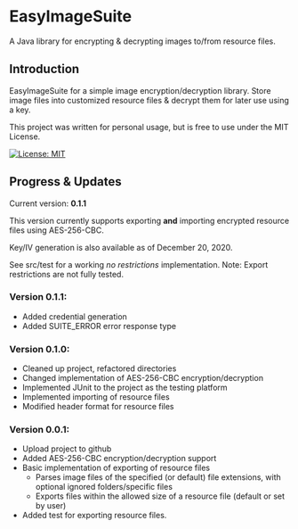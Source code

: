 # EasyImageSuite
A Java library for encrypting &amp; decrypting images to/from resource files.

## Introduction

EasyImageSuite for a simple image encryption/decryption library. Store image files into customized resource files & decrypt them for later use using a key.

This project was written for personal usage, but is free to use under the MIT License.

[![License: MIT](https://img.shields.io/badge/License-MIT-yellow.svg)](https://github.com/austinnixholm/EasyImageSuite/blob/main/LICENSE)

## Progress & Updates
Current version: **0.1.1**

This version currently supports exporting **and** importing encrypted resource files using AES-256-CBC.

Key/IV generation is also available as of December 20, 2020.

See src/test for a working *no restrictions* implementation.
Note: Export restrictions are not fully tested.

### Version 0.1.1:
- Added credential generation
- Added SUITE_ERROR error response type

### Version 0.1.0:
- Cleaned up project, refactored directories
- Changed implementation of AES-256-CBC encryption/decryption
- Implemented JUnit to the project as the testing platform
- Implemented importing of resource files
- Modified header format for resource files

### Version 0.0.1: 
- Upload project to github
- Added AES-256-CBC encryption/decryption support
- Basic implementation of exporting of resource files
  - Parses image files of the specified (or default) file extensions, with optional ignored folders/specific files
  - Exports files within the allowed size of a resource file (default or set by user)
- Added test for exporting resource files.
